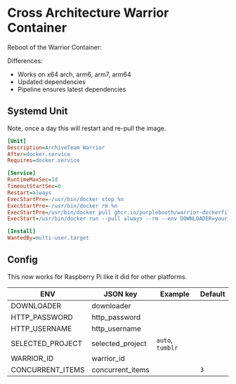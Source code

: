 # Cross Architecture Warrior Container

Reboot of the Warrior Container:

Differences:
* Works on x64 arch, arm6, arm7, arm64
* Updated dependencies
* Pipeline ensures latest dependencies


## Systemd Unit

Note, once a day this will restart and re-pull the image.

```ini
[Unit]
Description=ArchiveTeam Warrior
After=docker.service
Requires=docker.service

[Service]
RuntimeMaxSec=1d
TimeoutStartSec=0
Restart=always
ExecStartPre=-/usr/bin/docker stop %n
ExecStartPre=-/usr/bin/docker rm %n
ExecStartPre=/usr/bin/docker pull ghcr.io/purplebooth/warrior-dockerfile:latest
ExecStart=/usr/bin/docker run --pull always --rm --env DOWNLOADER=your_name_here --env SELECTED_PROJECT=auto --publish 8001:8001 --name %n ghcr.io/purplebooth/warrior-dockerfile:latest

[Install]
WantedBy=multi-user.target
```

## Config

This now works for Raspberry Pi like it did for other platforms.

| ENV                  | JSON key             | Example           | Default |
|----------------------|----------------------|-------------------|---------|
| DOWNLOADER           | downloader           |                   |         |
| HTTP_PASSWORD        | http_password        |                   |         |
| HTTP_USERNAME        | http_username        |                   |         |
| SELECTED_PROJECT     | selected_project     | `auto`, `tumblr`  |         |
| WARRIOR_ID           | warrior_id           |                   |         |
| CONCURRENT_ITEMS     | concurrent_items     |                   | `3`     |

